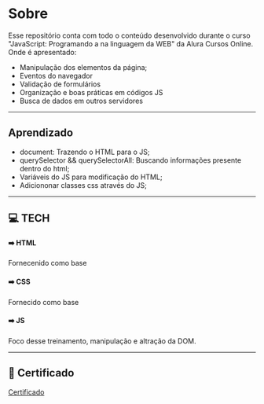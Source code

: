 # Sobre

Esse repositório conta com todo o conteúdo desenvolvido durante o curso "JavaScript: Programando a na linguagem da WEB" da Alura Cursos Online. Onde é apresentado:

- Manipulação dos elementos da página;
- Eventos do navegador
- Validação de formulários
- Organização e boas práticas em códigos JS
- Busca de dados em outros servidores

---

## Aprendizado

- document: Trazendo o HTML para o JS;
- querySelector && querySelectorAll: Buscando informações presente dentro do html;
- Variáveis do JS para modificação do HTML;
- Adiciononar classes css através do JS;

---

## :computer: TECH

#### :arrow_right: HTML

Fornecenido como base

#### :arrow_right: CSS

Fornecido como base

#### :arrow_right: JS

Foco desse treinamento, manipulação e altração da DOM.

---

## :bookmark_tabs: Certificado

[Certificado](https://cursos.alura.com.br/certificate/df42b2e5-fc46-4626-bbf3-b8843b8b9043)
